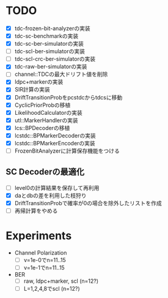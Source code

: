 # TODO
- [x] tdc-frozen-bit-analyzerの実装
- [x] tdc-sc-benchmarkの実装
- [x] tdc-sc-ber-simulatorの実装
- [ ] tdc-scl-ber-simulatorの実装
- [ ] tdc-scl-crc-ber-simulatorの実装
- [x] tdc-raw-ber-simulatorの実装
- [ ] channel::TDCの最大ドリフト値を削除
- [x] ldpc+markerの実装
- [x] SIR計算の実装
- [x] DriftTransitionProbをpcstdcからtdcsに移動
- [x] CyclicPriorProbの移植
- [x] LikelihoodCalculatorの実装
- [x] utl::MarkerHandlerの実装
- [x] lcs::BPDecoderの移植
- [x] lcstdc::BPMarkerDecoderの実装
- [x] lcstdc::BPMarkerEncoderの実装
- [ ] FrozenBitAnalyzerに計算保存機能をつける

## SC Decoderの最適化
- [ ] level0の計算結果を保存して再利用
- [x] daとdbの差を利用した枝狩り
- [x] DriftTransitionProbで確率が0の場合を除外したリストを作成
- [ ] 再帰計算をやめる

# Experiments
- Channel Polarization
    - [ ] v=1e-0でn=11..15
    - [ ] v=1e-1でn=11..15
- BER
    - [ ] raw, ldpc+marker, scl (n=12?)
    - [ ] L=1,2,4,8でscl (n=12?)
